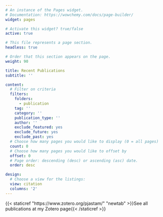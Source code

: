 ```yaml
---
# An instance of the Pages widget.
# Documentation: https://wowchemy.com/docs/page-builder/
widget: pages

# Activate this widget? true/false
active: true

# This file represents a page section.
headless: true

# Order that this section appears on the page.
weight: 90

title: Recent Publications
subtitle: ''

content:
  # Filter on criteria
  filters:
    folders:
      - publication
    tag: ''
    category: ''
    publication_type: ''
    author: ''
    exclude_featured: yes
    exclude_future: yes
    exclude_past: yes
  # Choose how many pages you would like to display (0 = all pages)
  count: 0
  # Choose how many pages you would like to offset by
  offset: 0
  # Page order: descending (desc) or ascending (asc) date.
  order: desc

design:
  # Choose a view for the listings:
  view: citation
  columns: '2'
---
```


<!--
{{% callout note %}}
Quickly discover relevant content by [filtering publications](./publication/).
{{% /callout %}}
-->

<script>
for (let i = 2022; i >= 2021; i--) {
    document.write(`<h2 > ${i} </h2>`);
    document.write(`<div id=year${i}>` + `Loading ${i} publications </div>`);

    fetch(`https://api.zotero.org/users/24775/publications/items?format=bib&style=apa&linkwrap=1&itemType=-attachment&q=${i}`)
        .then(function (response) {
            return response.text();
        })
        .then(function (body) {
            document.getElementById("year" + i).innerHTML = body;
        });
    document.write("<br/>")
}
</script>

<div class="see-all">
{{< staticref "https://www.zotero.org/pjastam/" "newtab" >}}See all publications at my Zotero page{{< /staticref >}} <i class="fas fa-angle-right"></i> 
</div>
